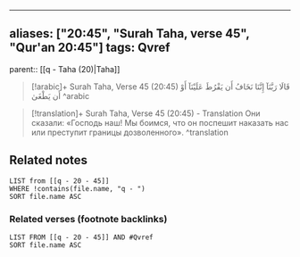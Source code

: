 
---
aliases: ["20:45", "Surah Taha, verse 45", "Qur'an 20:45"]
tags: Qvref
---

parent:: [[q - Taha (20)|Taha]]

> [!arabic]+ Surah Taha, Verse 45 (20:45)
> <span class="quran-arabic">قَالَا رَبَّنَآ إِنَّنَا نَخَافُ أَن يَفْرُطَ عَلَيْنَآ أَوْ أَن يَطْغَىٰ</span>
^arabic

> [!translation]+ Surah Taha, Verse 45 (20:45) - Translation
> Они сказали: «Господь наш! Мы боимся, что он поспешит наказать нас или преступит границы дозволенного».
^translation



## Related notes
```dataview
LIST from [[q - 20 - 45]]
WHERE !contains(file.name, "q - ")
SORT file.name ASC
```

### Related verses (footnote backlinks)
```dataview
LIST FROM [[q - 20 - 45]] AND #Qvref
SORT file.name ASC
```


